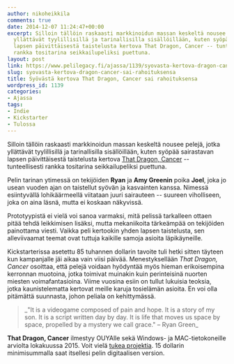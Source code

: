 ```yaml
---
author: nikoheikkila
comments: true
date: 2014-12-07 11:24:47+00:00
excerpt: Silloin tällöin raskaasti markkinoidun massan keskeltä nousee pelejä, jotka
  yllättävät tyylillisillä ja tarinallisilla sisällöillään, kuten syöpää sairastavan
  lapsen päivittäisestä taistelusta kertova That Dragon, Cancer -- tunteellisesti
  rankka tositarina seikkailupeliksi puettuna.
layout: post
link: https://www.pelilegacy.fi/ajassa/1139/syovasta-kertova-dragon-cancer-sai-rahoituksensa
slug: syovasta-kertova-dragon-cancer-sai-rahoituksensa
title: Syövästä kertova That Dragon, Cancer sai rahoituksensa
wordpress_id: 1139
categories:
- Ajassa
tags:
- Indie
- Kickstarter
- Tulossa
---
```






Silloin tällöin raskaasti markkinoidun massan keskeltä nousee pelejä, jotka yllättävät tyylillisillä ja tarinallisilla sisällöillään, kuten syöpää sairastavan lapsen päivittäisestä taistelusta kertova [That Dragon, Cancer](http://thatdragoncancer.com/) -- tunteellisesti rankka tositarina seikkailupeliksi puettuna.

Pelin tarinan ytimessä on tekijöiden **Ryan** ja **Amy Greenin** poika **Joel**, joka jo usean vuoden ajan on taistellut syövän ja kasvainten kanssa. Nimessä esiintyvällä lohikäärmeellä viitataan juuri sairauteen -- suureen viholliseen, joka on aina läsnä, mutta ei koskaan näkyvissä.

Prototyypistä ei vielä voi sanoa varmaksi, mitä pelissä tarkalleen ottaen pitää tehdä leikkimisen lisäksi, mutta mekaniikoita tärkeämpää on tekijöiden painottama viesti. Vaikka peli kertookin yhden lapsen taistelusta, sen alleviivaamat teemat ovat tuttuja kaikille samoja asioita läpikäyneille.

Kickstarterissa asetettu 85 tuhannen dollarin tavoite tuli hetki sitten täyteen kun kampanjalle jäi aikaa vain viisi päivää. Menestyksellään _That Dragon, Cancer_ osoittaa, että pelejä voidaan hyödyntää myös hieman erikoisempina kerronnan muotoina, jotka toimivat muinakin kuin perinteisinä nuorten miesten voimafantasioina. Viime vuosina esiin on tullut lukuisia teoksia, jotka kaunistelematta kertovat meille karuja tosielämän asioita. En voi olla pitämättä suunnasta, johon peliala on kehittymässä.



<blockquote>_"It is a videogame composed of pain and hope. It is a story of my son. It is a script written day by day. It is life that moves us space by space, propelled by a mystery we call grace." – Ryan Green_</blockquote>



**That Dragon, Cancer** ilmestyy OUYAlle sekä Windows- ja MAC-tietokoneille arviolta lokakuussa 2015. Voit vielä [tukea projektia](https://www.kickstarter.com/projects/godatplay/that-dragon-cancer#_=_). 15 dollarin minimisummalla saat itsellesi pelin digitaalisen version.
